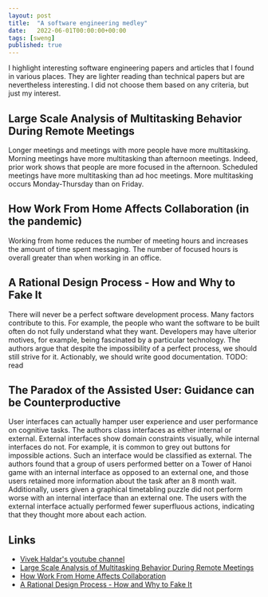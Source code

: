 ```yaml
---
layout: post
title:  "A software engineering medley"
date:   2022-06-01T00:00:00+00:00
tags: [sweng]
published: true
---
```


I highlight interesting software engineering papers and articles that I found in various places. They are lighter reading than technical papers but are nevertheless interesting. I did not choose them based on any criteria, but just my interest.

## Large Scale Analysis of Multitasking Behavior During Remote Meetings

Longer meetings and meetings with more people have more multitasking. Morning meetings have more multitasking than afternoon meetings. Indeed, prior work shows that people are more focused in the afternoon. Scheduled meetings have more multitasking than ad hoc meetings. More multitasking occurs Monday-Thursday than on Friday.

## How Work From Home Affects Collaboration (in the pandemic)

Working from home reduces the number of meeting hours and increases the amount of time spent messaging. The number of focused hours is overall greater than when working in an office.

## A Rational Design Process - How and Why to Fake It

There will never be a perfect software development process. Many factors contribute to this. For example, the people who want the software to be built often do not fully understand what they want. Developers may have ulterior motives, for example, being fascinated by a particular technology. The authors argue that despite the impossibility of a perfect process, we should still strive for it. Actionably, we should write good documentation. TODO: read

## The Paradox of the Assisted User: Guidance can be Counterproductive

User interfaces can actually hamper user experience and user performance on cognitive tasks. The authors class interfaces as either internal or external. External interfaces show domain constraints visually, while internal interfaces do not. For example, it is common to grey out buttons for impossible actions. Such an interface would be classified as external. The authors found that a group of users performed better on a Tower of Hanoi game with an internal interface as opposed to an external one, and those users retained more information about the task after an 8 month wait. Additionally, users given a graphical timetabling puzzle did not perform worse with an internal interface than an external one. The users with the external interface actually performed fewer superfluous actions, indicating that they thought more about each action.

## Links

- [Vivek Haldar's youtube channel](https://www.youtube.com/c/VivekHaldar/videos)
- [Large Scale Analysis of Multitasking Behavior During Remote Meetings](https://arxiv.org/pdf/2101.11865.pdf)
- [How Work From Home Affects Collaboration](TODO:)
- [A Rational Design Process - How and Why to Fake It](TODO:)

